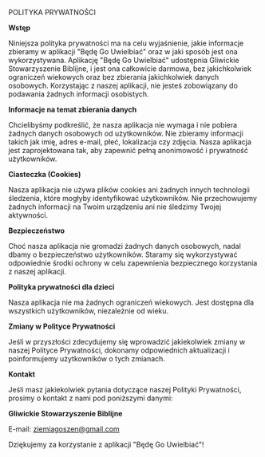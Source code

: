 POLITYKA PRYWATNOŚCI

**Wstęp**

Niniejsza polityka prywatności ma na celu wyjaśnienie, jakie informacje zbieramy w aplikacji "Będę Go Uwielbiać" oraz w jaki sposób jest ona wykorzystywana. Aplikację "Będę Go Uwielbiać" udostępnia Gliwickie Stowarzyszenie Biblijne, i jest ona całkowicie darmowa, bez jakichkolwiek ograniczeń wiekowych oraz bez zbierania jakichkolwiek danych osobowych. Korzystając z naszej aplikacji, nie jesteś zobowiązany do podawania żadnych informacji osobistych.

**Informacje na temat zbierania danych**

Chcielibyśmy podkreślić, że nasza aplikacja nie wymaga i nie pobiera żadnych danych osobowych od użytkowników. Nie zbieramy informacji takich jak imię, adres e-mail, płeć, lokalizacja czy zdjęcia. Nasza aplikacja jest zaprojektowana tak, aby zapewnić pełną anonimowość i prywatność użytkowników.

**Ciasteczka (Cookies)**

Nasza aplikacja nie używa plików cookies ani żadnych innych technologii śledzenia, które mogłyby identyfikować użytkowników. Nie przechowujemy żadnych informacji na Twoim urządzeniu ani nie śledzimy Twojej aktywności.

**Bezpieczeństwo**

Choć nasza aplikacja nie gromadzi żadnych danych osobowych, nadal dbamy o bezpieczeństwo użytkowników. Staramy się wykorzystywać odpowiednie środki ochrony w celu zapewnienia bezpiecznego korzystania z naszej aplikacji.

**Polityka prywatności dla dzieci**

Nasza aplikacja nie ma żadnych ograniczeń wiekowych. Jest dostępna dla wszystkich użytkowników, niezależnie od wieku.

**Zmiany w Polityce Prywatności**

Jeśli w przyszłości zdecydujemy się wprowadzić jakiekolwiek zmiany w naszej Polityce Prywatności, dokonamy odpowiednich aktualizacji i poinformujemy użytkowników o tych zmianach.

**Kontakt**

Jeśli masz jakiekolwiek pytania dotyczące naszej Polityki Prywatności, prosimy o kontakt z nami pod poniższymi danymi:

**Gliwickie Stowarzyszenie Biblijne**

E-mail: ziemiagoszen@gmail.com

Dziękujemy za korzystanie z aplikacji "Będę Go Uwielbiać"!
